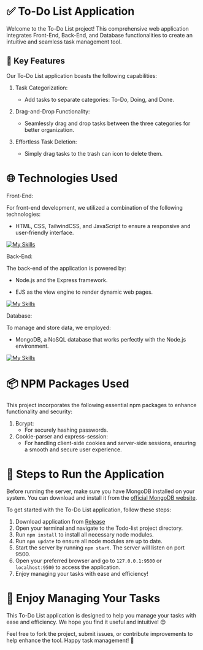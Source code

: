 # ✅ To-Do List Application

Welcome to the To-Do List project! This comprehensive web application integrates Front-End, Back-End, and Database functionalities to create an intuitive and seamless task management tool.

## 🔑 Key Features

Our To-Do List application boasts the following capabilities:

1. Task Categorization:
   
   * Add tasks to separate categories: To-Do, Doing, and Done.
  
2. Drag-and-Drop Functionality:
   
   * Seamlessly drag and drop tasks between the three categories for better organization.
   
3. Effortless Task Deletion:
   
   * Simply drag tasks to the trash can icon to delete them.

# 🌐 Technologies Used
Front-End:

For front-end development, we utilized a combination of the following technologies:

   * HTML, CSS, TailwindCSS, and JavaScript to ensure a responsive and user-friendly interface.

[![My Skills](https://skillicons.dev/icons?i=html,css,tailwind,js)](https://skillicons.dev)

Back-End:

The back-end of the application is powered by:

   * Node.js and the Express framework.

   * EJS as the view engine to render dynamic web pages.

[![My Skills](https://skillicons.dev/icons?i=nodejs,express,ejs)](https://skillicons.dev)

Database:

To manage and store data, we employed:

   * MongoDB, a NoSQL database that works perfectly with the Node.js environment.

[![My Skills](https://skillicons.dev/icons?i=mongodb)](https://skillicons.dev)

# 📦 NPM Packages Used

This project incorporates the following essential npm packages to enhance functionality and security:

1. Bcrypt:
   * For securely hashing passwords.
2. Cookie-parser and express-session:
   * For handling client-side cookies and server-side sessions, ensuring a smooth and secure user experience.



# 🚀 Steps to Run the Application

Before running the server, make sure you have MongoDB installed on your system. You can download and install it from the [official MongoDB website](https://www.mongodb.com/try/download/community).

To get started with the To-Do List application, follow these steps:
1. Download application from [Release](https://github.com/AbolfazlMahkam/Todo-List/releases/)
2. Open your terminal and navigate to the Todo-list project directory.
3. Run ```npm install``` to install all necessary node modules.
4. Run ```npm update``` to ensure all node modules are up to date.
5. Start the server by running ```npm start```. The server will listen on port 9500.
6. Open your preferred browser and go to ````127.0.0.1:9500```` or ```localhost:9500``` to access the application.
7. Enjoy managing your tasks with ease and efficiency!

# 🎯 Enjoy Managing Your Tasks

This To-Do List application is designed to help you manage your tasks with ease and efficiency. We hope you find it useful and intuitive! 😊

Feel free to fork the project, submit issues, or contribute improvements to help enhance the tool. Happy task management! 🎉
